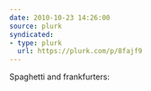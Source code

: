 ```yaml
---
date: 2010-10-23 14:26:00
source: plurk
syndicated:
- type: plurk
  url: https://plurk.com/p/8fajf9
---
```


Spaghetti and frankfurters: